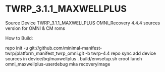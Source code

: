 # TWRP_3.1.1_MAXWELLPLUS
Source Device TWRP_3.1.1_MAXWELLPLUS OMNI_Recovery 4.4.4 sources version for OMNI &amp; CM roms

How to Build:

repo init -u git://github.com/minimal-manifest-twrp/platform_manifest_twrp_omni.git -b twrp-4.4
repo sync
add device sources in device/bq/maxwellplus
. build/envsetup.sh
croot
lunch omni_maxwellplus-userdebug
mka recoveryimage
